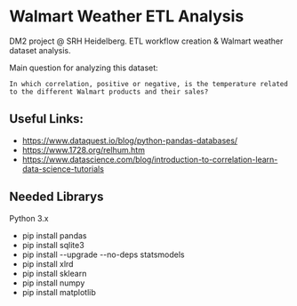 # Walmart Weather ETL Analysis
DM2 project @ SRH Heidelberg. ETL workflow creation &amp; Walmart weather dataset analysis.

Main question for analyzing this dataset:

    In which correlation, positive or negative, is the temperature related to the different Walmart products and their sales?
    
## Useful Links:

- https://www.dataquest.io/blog/python-pandas-databases/
- https://www.1728.org/relhum.htm
- https://www.datascience.com/blog/introduction-to-correlation-learn-data-science-tutorials

## Needed Librarys

Python 3.x

- pip install pandas
- pip install sqlite3
- pip install --upgrade --no-deps statsmodels
- pip install xlrd
- pip install sklearn
- pip install numpy
- pip install matplotlib
 
